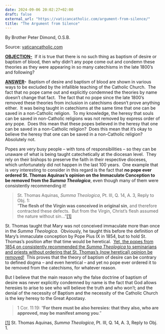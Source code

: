 ```yaml
---
date: 2024-09-06 20:02:27+02:00
draft: false
external_url: "https://vaticancatholic.com/argument-from-silence/"
title: "The Argument from Silence"
---
```



By Brother Peter Dimond, O.S.B.

Source: [vaticancatholic.com](https://vaticancatholic.com/argument-from-silence/)

<p><strong><u>OBJECTION-</u></strong>  If it is true that there is no such thing as baptism of desire or baptism of blood, then why didn’t any pope come out and condemn these theories as they were appearing in so many catechisms in the late 1800’s and following?</p>

<p><strong><u>ANSWER</u></strong><strong>-  </strong>Baptism of desire and baptism of blood are shown in various ways to be excluded by the infallible teaching of the Catholic Church.  The fact that no pope came out and explicitly condemned the theories by name doesn’t change that fact.  The fact that no pope since the late 1800’s removed these theories from inclusion in catechisms doesn’t prove anything either.  It was being taught in catechisms at the same time that one can be saved in a non-Catholic religion.  To my knowledge, the heresy that souls can be saved in non-Catholic religions was not removed by express order of any pope.  Does this mean that these popes believed in the heresy that one can be saved in a non-Catholic religion?  Does this mean that it’s okay to believe the heresy that one can be saved in a non-Catholic religion?  Absolutely not. </p>

<p>Popes are very busy people – with tons of responsibilities – so they can be unaware of what is being taught catechetically at the diocesan level.  They rely on their bishops to preserve the faith in their respective dioceses, which unfortunately did not happen in the last 100 years.  One example that is very interesting to consider in this regard is the fact that <strong>no pope ever ordered St. Thomas Aquinas’s opinion on the Immaculate Conception to be removed from the <em>Summa Theologica</em></strong>, even though many of them were consistently recommending it! </p>
<blockquote>
<p>St. Thomas Aquinas, <em>Summa Theologica</em>, Pt. III, Q. 14, A. 3, Reply to Obj. 1:<br />“<strong>The flesh of the Virgin was conceived in original sin</strong>, and therefore contracted these defects.  But from the Virgin, Christ’s flesh assumed the nature without sin…”<a href="#_edn1" name="_ednref1">[1]</a></p>
</blockquote>
<p>St. Thomas taught that Mary was not conceived immaculate more than once in the <em>Summa Theologica</em>.  Obviously, he taught this before the definition of Mary’s immaculate conception by Pope Pius IX in 1854, but to hold St. Thomas’s position after that time would be heretical.  <u>Yet, the popes from 1854 on consistently recommended the <em>Summa Theologica</em> to seminarians and priests without ordering that St. Thomas’s (now heretical) opinion be removed!</u>  This proves that the theory of baptism of desire can be contrary to defined dogma – and even heretical – and yet no pope ever ordered it to be removed from the catechisms, for whatever reason.</p>
<p>But I believe that the main reason why the false doctrine of baptism of desire was never explicitly condemned by name is the fact that God allows heresies to arise to see who will believe the truth and who won’t; and the denial of the necessity of Baptism and the necessity of the Catholic Church is the key heresy to the Great Apostasy.</p>
<blockquote>
<p>1 Cor. 11:19: “<strong>For there must be also heresies: that they also, who are approved, may be manifest among you</strong>.”</p>
</blockquote>
<div class="footnotes">
<p><a href="#_ednref1" name="_edn1">[1]</a> St. Thomas Aquinas, <em>Summa Theologica</em>, Pt. III, Q. 14, A. 3, Reply to Obj. 1.</p>
</div>
